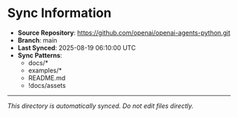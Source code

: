 # Sync Information

- **Source Repository**: https://github.com/openai/openai-agents-python.git
- **Branch**: main
- **Last Synced**: 2025-08-19 06:10:00 UTC
- **Sync Patterns**:
  - docs/*
  - examples/*
  - README.md
  - !docs/assets

---
*This directory is automatically synced. Do not edit files directly.*

